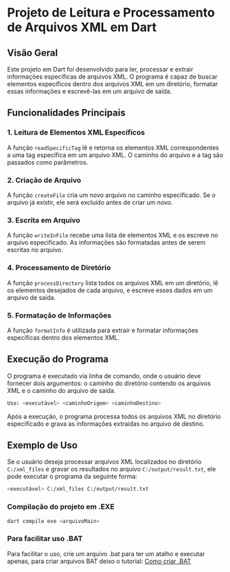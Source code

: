 # Projeto de Leitura e Processamento de Arquivos XML em Dart

## Visão Geral
Este projeto em Dart foi desenvolvido para ler, processar e extrair informações específicas de arquivos XML. O programa é capaz de buscar elementos específicos dentro dos arquivos XML em um diretório, formatar essas informações e escrevê-las em um arquivo de saída.

## Funcionalidades Principais

### 1. Leitura de Elementos XML Específicos
A função `readSpecificTag` lê e retorna os elementos XML correspondentes a uma tag específica em um arquivo XML. O caminho do arquivo e a tag são passados como parâmetros.

### 2. Criação de Arquivo
A função `createFile` cria um novo arquivo no caminho especificado. Se o arquivo já existir, ele será excluído antes de criar um novo.

### 3. Escrita em Arquivo
A função `writeInFile` recebe uma lista de elementos XML e os escreve no arquivo especificado. As informações são formatadas antes de serem escritas no arquivo.

### 4. Processamento de Diretório
A função `processDirectory` lista todos os arquivos XML em um diretório, lê os elementos desejados de cada arquivo, e escreve esses dados em um arquivo de saída.

### 5. Formatação de Informações
A função `formatInfo` é utilizada para extrair e formatar informações específicas dentro dos elementos XML.

## Execução do Programa
O programa é executado via linha de comando, onde o usuário deve fornecer dois argumentos: o caminho do diretório contendo os arquivos XML e o caminho do arquivo de saída.

```bash
Uso: <executável> <caminhoOrigem> <caminhoDestino>
```

Após a execução, o programa processa todos os arquivos XML no diretório especificado e grava as informações extraídas no arquivo de destino.

## Exemplo de Uso
Se o usuário deseja processar arquivos XML localizados no diretório `C:/xml_files` e gravar os resultados no arquivo `C:/output/result.txt`, ele pode executar o programa da seguinte forma:

```bash
<executável> C:/xml_files C:/output/result.txt
```

### Compilação do projeto em .EXE

```bash
dart compile exe <arquivoMain>
```

### Para facilitar uso .BAT

Para facilitar o uso, crie um arquivo .bat para ter um atalho e executar apenas, para criar arquivos BAT deixo o tutorial: [Como criar .BAT](https://meuwindows.com/arquivo-batch-como-criar-arquivos-bat-windows/#google_vignette)


